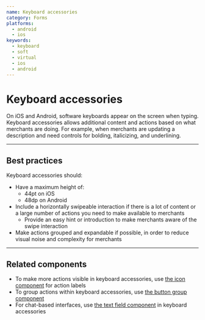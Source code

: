 ```yaml
---
name: Keyboard accessories
category: Forms
platforms:
  - android
  - ios
keywords:
  - keyboard
  - soft
  - virtual
  - ios
  - android
---
```


# Keyboard accessories

On iOS and Android, software keyboards appear on the screen when typing. Keyboard accessories allows additional content and actions based on what merchants are doing. For example, when merchants are updating a description and need controls for bolding, italicizing, and underlining.

---

## Best practices

Keyboard accessories should:

- Have a maximum height of:
  - 44pt on iOS
  - 48dp on Android
- Include a horizontally swipeable interaction if there is a lot of content or a large number of actions you need to make available to merchants
  - Provide an easy hint or introduction to make merchants aware of the swipe interaction
- Make actions grouped and expandable if possible, in order to reduce visual noise and complexity for merchants

---

## Related components

- To make more actions visible in keyboard accessories, use [the icon component](https://polaris.shopify.com/components/images-and-icons/icon) for action labels
- To group actions within keyboard accessories, use [the button group component](https://polaris.shopify.com/components/actions/button-group)
- For chat-based interfaces, use [the text field component](https://polaris.shopify.com/components/forms/text-field) in keyboard accessories
